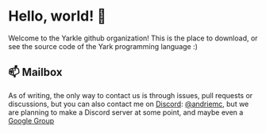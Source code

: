 # Hello, world! 👋
Welcome to the Yarkle github organization! This is the place to download, or see the source code of the Yark programming language :)

## 📫 Mailbox
As of writing, the only way to contact us is through issues, pull requests or discussions, but you can also contact me on [Discord](https://discord.com/): [@andriemc](https://discord.com/users/662912619975278592),
but we are planning to make a Discord server at some point, and maybe even a [Google Group](https://groups.google.com/)
